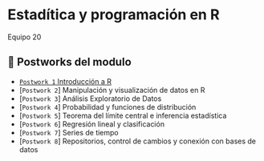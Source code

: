 # Estadítica y programación en R
Equipo 20

## :bookmark_tabs: Postworks del modulo
- [`Postwork 1` Introducción a R ](https://github.com/nestorabdy/Programacion-R-G20-/blob/main/postwork%2001/README.md)
- [`Postwork 2`] Manipulación y visualización de datos en R
- [`Postwork 3`] Análisis Exploratorio de Datos
- [`Postwork 4`] Probabilidad y funciones de distribución
- [`Postwork 5`] Teorema del límite central e inferencia estadística
- [`Postwork 6`] Regresión lineal y clasificación
- [`Postwork 7`] Series de tiempo
- [`Postwork 8`] Repositorios, control de cambios y conexión con bases de datos
